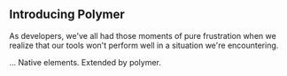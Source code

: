 ## Introducing Polymer
As developers, we've all had those moments of pure frustration when we realize
that our tools won't perform well in a situation we're encountering. 

... Native elements. Extended by polymer.
